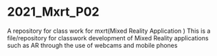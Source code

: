 # 2021_Mxrt_P02
A repository for class work for mxrt(Mixed Reality Application )
This is a file/repository for classwork development of Mixed Reality applications such as AR through the use of webcams and mobile phones
